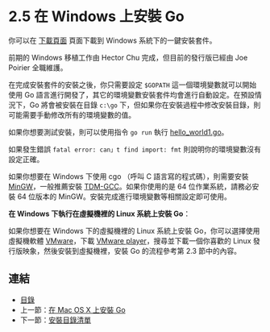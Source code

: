 # 2.5 在 Windows 上安裝 Go

你可以在 [下載頁面](http://golang.org/dl/) 頁面下載到 Windows 系統下的一鍵安裝套件。

前期的 Windows 移植工作由 Hector Chu 完成，但目前的發行版已經由 Joe Poirier 全職維護。

在完成安裝套件的安裝之後，你只需要設定 `$GOPATH` 這一個環境變數就可以開始使用 Go 語言進行開發了，其它的環境變數安裝套件均會進行自動設定。在預設情況下，Go 將會被安裝在目錄 `c:\go` 下，但如果你在安裝過程中修改安裝目錄，則可能需要手動修改所有的環境變數的值。

如果你想要測試安裝，則可以使用指令 `go run` 執行 [hello_world1.go](examples/chapter_2/hello_world1.go)。

如果發生錯誤 `fatal error: can」t find import: fmt` 則說明你的環境變數沒有設定正確。

如果你想要在 Windows 下使用 cgo （呼叫 C 語言寫的程式碼），則需要安裝 [MinGW](http://sourceforge.net/projects/mingw/files/Automated%20MinGW%20Installer/)，一般推薦安裝 [TDM-GCC](http://tdm-gcc.tdragon.net/)。如果你使用的是 64 位作業系統，請務必安裝 64 位版本的 MinGW。安裝完成進行環境變數等相關設定即可使用。

**在 Windows 下執行在虛擬機裡的 Linux 系統上安裝 Go**：

如果你想要在 Windows 下的虛擬機裡的 Linux 系統上安裝 Go，你可以選擇使用虛擬機軟體 [VMware](http://www.vmware.com)，下載 [VMware player](http://www.vmware.com/products/player/)，搜尋並下載一個你喜歡的 Linux 發行版映象，然後安裝到虛擬機裡，安裝 Go 的流程參考第 2.3 節中的內容。

## 連結

- [目錄](directory.md)
- 上一節：[在 Mac OS X 上安裝 Go](02.4.md)
- 下一節：[安裝目錄清單](02.6.md)
